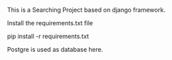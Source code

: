 This is a Searching Project based on django framework.

Install the requirements.txt file

pip install -r requirements.txt

Postgre is used as database here.

